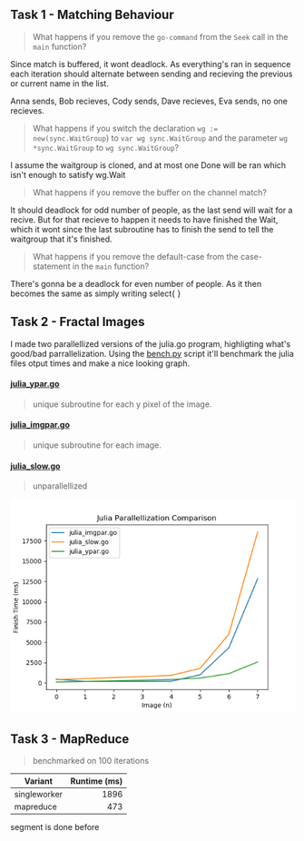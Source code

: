 ## Task 1 - Matching Behaviour

> What happens if you remove the `go-command` from the `Seek` call in the `main` function?

Since match is buffered, it wont deadlock. As everything's ran in sequence each iteration should alternate between sending and recieving the previous or current name in the list. 

Anna sends, Bob recieves, Cody sends, Dave recieves, Eva sends, no one recieves. 

> What happens if you switch the declaration `wg := new(sync.WaitGroup`) to `var wg sync.WaitGroup` and the parameter `wg *sync.WaitGroup` to `wg sync.WaitGroup`?

I assume the waitgroup is cloned, and at most one Done will be ran which isn't enough to satisfy wg.Wait

> What happens if you remove the buffer on the channel match?

It should deadlock for odd number of people, as the last send will wait for a recive. But for that recieve to happen it needs to have finished the Wait, which it wont since the last subroutine has to finish the send to tell the waitgroup that it's finished. 

> What happens if you remove the default-case from the case-statement in the `main` function?

There's gonna be a deadlock for even number of people. As it then becomes the same as simply writing select{ } 


## Task 2 - Fractal Images

I made two parallellized versions of the julia.go program, highligting what's good/bad parrallelization. Using the [bench.py](../src/bench.py) script it'll benchmark the julia files otput times and make a nice looking graph. 
#### [julia_ypar.go](../src/julia_ypar.go)
> unique subroutine for each y pixel of the image.

#### [julia_imgpar.go](../src/julia_imgpar.go)
> unique subroutine for each image.
 
#### [julia_slow.go](../src/julia_slow.go)
> unparallellized


![juliagraph](./JuliaFigure.png)


## Task 3 - MapReduce
> benchmarked on 100 iterations

|Variant       | Runtime (ms) |
| ------------ | ------------:|
| singleworker |         1896 |
| mapreduce    |          473 |

segment is done before 